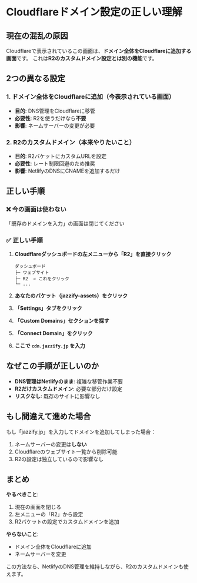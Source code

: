 # Cloudflareドメイン設定の正しい理解

## 現在の混乱の原因

Cloudflareで表示されているこの画面は、**ドメイン全体をCloudflareに追加する画面**です。
これは**R2のカスタムドメイン設定とは別の機能**です。

## 2つの異なる設定

### 1. ドメイン全体をCloudflareに追加（今表示されている画面）
- **目的**: DNS管理をCloudflareに移管
- **必要性**: R2を使うだけなら**不要**
- **影響**: ネームサーバーの変更が必要

### 2. R2のカスタムドメイン（本来やりたいこと）
- **目的**: R2バケットにカスタムURLを設定
- **必要性**: レート制限回避のため推奨
- **影響**: NetlifyのDNSにCNAMEを追加するだけ

## 正しい手順

### ❌ 今の画面は使わない
「既存のドメインを入力」の画面は閉じてください

### ✅ 正しい手順

1. **Cloudflareダッシュボードの左メニューから「R2」を直接クリック**
   ```
   ダッシュボード
   ├─ ウェブサイト
   ├─ R2  ← これをクリック
   └─ ...
   ```

2. **あなたのバケット（jazzify-assets）をクリック**

3. **「Settings」タブをクリック**

4. **「Custom Domains」セクションを探す**

5. **「Connect Domain」をクリック**

6. **ここで `cdn.jazzify.jp` を入力**

## なぜこの手順が正しいのか

- **DNS管理はNetlifyのまま**: 複雑な移管作業不要
- **R2だけカスタムドメイン**: 必要な部分だけ設定
- **リスクなし**: 既存のサイトに影響なし

## もし間違えて進めた場合

もし「jazzify.jp」を入力してドメインを追加してしまった場合：
1. ネームサーバーの変更は**しない**
2. Cloudflareのウェブサイト一覧から削除可能
3. R2の設定は独立しているので影響なし

## まとめ

**やるべきこと**:
1. 現在の画面を閉じる
2. 左メニューの「R2」から設定
3. R2バケットの設定でカスタムドメインを追加

**やらないこと**:
- ドメイン全体をCloudflareに追加
- ネームサーバーを変更

この方法なら、NetlifyのDNS管理を維持しながら、R2のカスタムドメインも使えます。